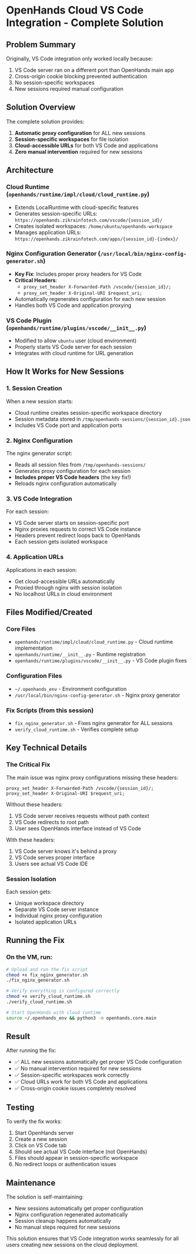 # OpenHands Cloud VS Code Integration - Complete Solution

## Problem Summary
Originally, VS Code integration only worked locally because:
1. VS Code server ran on a different port than OpenHands main app
2. Cross-origin cookie blocking prevented authentication
3. No session-specific workspaces
4. New sessions required manual configuration

## Solution Overview
The complete solution provides:
1. **Automatic proxy configuration** for ALL new sessions
2. **Session-specific workspaces** for file isolation
3. **Cloud-accessible URLs** for both VS Code and applications
4. **Zero manual intervention** required for new sessions

## Architecture

### Cloud Runtime (`openhands/runtime/impl/cloud/cloud_runtime.py`)
- Extends LocalRuntime with cloud-specific features
- Generates session-specific URLs: `https://openhands.zikrainfotech.com/vscode/{session_id}/`
- Creates isolated workspaces: `/home/ubuntu/openhands-workspace`
- Manages application URLs: `https://openhands.zikrainfotech.com/apps/{session_id}-{index}/`

### Nginx Configuration Generator (`/usr/local/bin/nginx-config-generator.sh`)
- **Key Fix**: Includes proper proxy headers for VS Code
- **Critical Headers**:
  - `proxy_set_header X-Forwarded-Path /vscode/{session_id}/;`
  - `proxy_set_header X-Original-URI $request_uri;`
- Automatically regenerates configuration for each new session
- Handles both VS Code and application proxying

### VS Code Plugin (`openhands/runtime/plugins/vscode/__init__.py`)
- Modified to allow `ubuntu` user (cloud environment)
- Properly starts VS Code server for each session
- Integrates with cloud runtime for URL generation

## How It Works for New Sessions

### 1. Session Creation
When a new session starts:
- Cloud runtime creates session-specific workspace directory
- Session metadata stored in `/tmp/openhands-sessions/{session_id}.json`
- Includes VS Code port and application ports

### 2. Nginx Configuration
The nginx generator script:
- Reads all session files from `/tmp/openhands-sessions/`
- Generates proxy configuration for each session
- **Includes proper VS Code headers** (the key fix!)
- Reloads nginx configuration automatically

### 3. VS Code Integration
For each session:
- VS Code server starts on session-specific port
- Nginx proxies requests to correct VS Code instance
- Headers prevent redirect loops back to OpenHands
- Each session gets isolated workspace

### 4. Application URLs
Applications in each session:
- Get cloud-accessible URLs automatically
- Proxied through nginx with session isolation
- No localhost URLs in cloud environment

## Files Modified/Created

### Core Files
- `openhands/runtime/impl/cloud/cloud_runtime.py` - Cloud runtime implementation
- `openhands/runtime/__init__.py` - Runtime registration
- `openhands/runtime/plugins/vscode/__init__.py` - VS Code plugin fixes

### Configuration Files
- `~/.openhands_env` - Environment configuration
- `/usr/local/bin/nginx-config-generator.sh` - Nginx proxy generator

### Fix Scripts (from this session)
- `fix_nginx_generator.sh` - Fixes nginx generator for ALL sessions
- `verify_cloud_runtime.sh` - Verifies complete setup

## Key Technical Details

### The Critical Fix
The main issue was nginx proxy configurations missing these headers:
```nginx
proxy_set_header X-Forwarded-Path /vscode/{session_id}/;
proxy_set_header X-Original-URI $request_uri;
```

Without these headers:
1. VS Code server receives requests without path context
2. VS Code redirects to root path
3. User sees OpenHands interface instead of VS Code

With these headers:
1. VS Code server knows it's behind a proxy
2. VS Code serves proper interface
3. Users see actual VS Code IDE

### Session Isolation
Each session gets:
- Unique workspace directory
- Separate VS Code server instance
- Individual nginx proxy configuration
- Isolated application URLs

## Running the Fix

### On the VM, run:
```bash
# Upload and run the fix script
chmod +x fix_nginx_generator.sh
./fix_nginx_generator.sh

# Verify everything is configured correctly
chmod +x verify_cloud_runtime.sh
./verify_cloud_runtime.sh

# Start OpenHands with cloud runtime
source ~/.openhands_env && python3 -m openhands.core.main
```

## Result

After running the fix:
- ✅ ALL new sessions automatically get proper VS Code configuration
- ✅ No manual intervention required for new sessions
- ✅ Session-specific workspaces work correctly
- ✅ Cloud URLs work for both VS Code and applications
- ✅ Cross-origin cookie issues completely resolved

## Testing

To verify the fix works:
1. Start OpenHands server
2. Create a new session
3. Click on VS Code tab
4. Should see actual VS Code interface (not OpenHands)
5. Files should appear in session-specific workspace
6. No redirect loops or authentication issues

## Maintenance

The solution is self-maintaining:
- New sessions automatically get proper configuration
- Nginx configuration regenerated automatically
- Session cleanup happens automatically
- No manual steps required for new sessions

This solution ensures that VS Code integration works seamlessly for all users creating new sessions on the cloud deployment.
